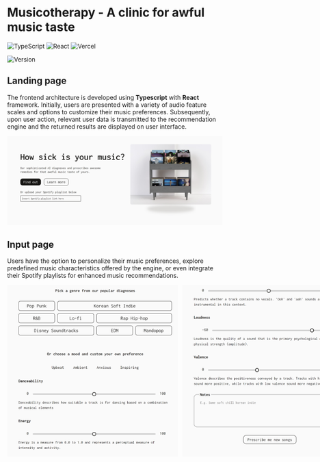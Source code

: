 # Musicotherapy - A clinic for awful music taste

![TypeScript](https://img.shields.io/badge/typescript-%23007ACC.svg?style=for-the-badge&logo=typescript&logoColor=white)
![React](https://img.shields.io/badge/react-%2320232a.svg?style=for-the-badge&logo=react&logoColor=white&colorB=0096c7)
![Vercel](https://img.shields.io/badge/vercel-%23000000.svg?style=for-the-badge&logo=vercel&logoColor=white)

![Version](https://img.shields.io/badge/Latest_Version-V1.0.0-808080?style=for-the-badge)

## Landing page
The frontend architecture is developed using **Typescript** with **React** framework. Initially, users are presented with a variety of audio feature scales and options to customize their music preferences. Subsequently, upon user action, relevant user data is transmitted to the recommendation engine and the returned results are displayed on user interface.

<img width="800" src="./public/homepage.png">

## Input page
Users have the option to personalize their music preferences, explore predefined music characteristics offered by the engine, or even integrate their Spotify playlists for enhanced music recommendations. 

<div style="display: flex;">
  <img width="400" src="./public/options2.png" style="margin-right: 10px;">
  <img width="400" src="./public/options1.png">
</div>